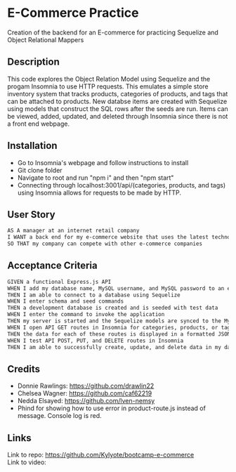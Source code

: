 # E-Commerce Practice

Creation of the backend for an E-commerce for practicing Sequelize and Object Relational Mappers

## Description

This code explores the Object Relation Model using Sequelize and the progam Insomnia to use HTTP requests. This emulates a simple store inventory system that tracks products, categories of products, and tags that can be attached to products. New databse items are created with Sequelize using models that construct the SQL rows after the seeds are run. Items can be viewed, added, updated, and deleted through Insomnia since there is not a front end webpage.

## Installation

- Go to Insomnia's webpage and follow instructions to install
- Git clone folder
- Navigate to root and run "npm i" and then "npm start"
- Connecting through localhost:3001/api/(categories, products, and tags) using Insomnia allows for requests to be made by HTTP.

## User Story

```md
AS A manager at an internet retail company
I WANT a back end for my e-commerce website that uses the latest technologies
SO THAT my company can compete with other e-commerce companies
```

## Acceptance Criteria

```md
GIVEN a functional Express.js API
WHEN I add my database name, MySQL username, and MySQL password to an environment variable file
THEN I am able to connect to a database using Sequelize
WHEN I enter schema and seed commands
THEN a development database is created and is seeded with test data
WHEN I enter the command to invoke the application
THEN my server is started and the Sequelize models are synced to the MySQL database
WHEN I open API GET routes in Insomnia for categories, products, or tags
THEN the data for each of these routes is displayed in a formatted JSON
WHEN I test API POST, PUT, and DELETE routes in Insomnia
THEN I am able to successfully create, update, and delete data in my database
```

## Credits

- Donnie Rawlings: https://github.com/drawlin22
- Chelsea Wagner: https://github.com/caf62219
- Nedda Elsayed: https://github.com/lven-nemsy
- Phind for showing how to use error in product-route.js instead of message. Console log is red.

## Links

Link to repo:
https://github.com/Kylyote/bootcamp-e-commerce  
Link to video:
